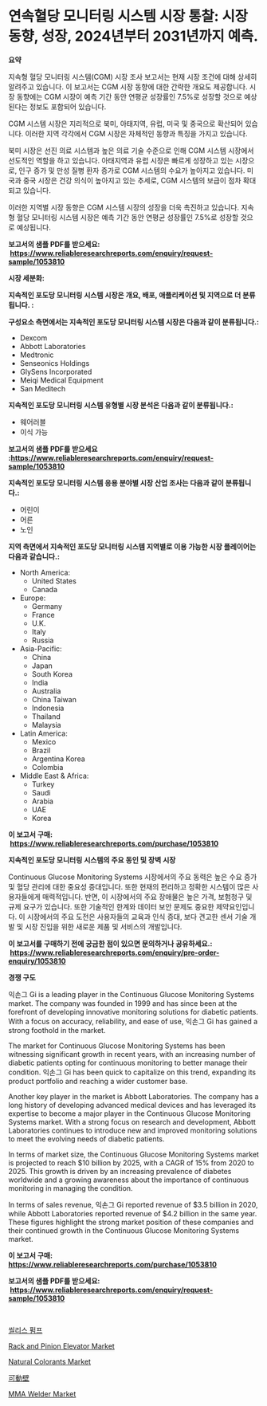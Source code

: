<p><h1>연속혈당 모니터링 시스템 시장 통찰: 시장 동향, 성장, 2024년부터 2031년까지 예측.</h1></p><p><strong>요약</strong></p>
<p><p>지속형 혈당 모니터링 시스템(CGM) 시장 조사 보고서는 현재 시장 조건에 대해 상세히 알려주고 있습니다. 이 보고서는 CGM 시장 동향에 대한 간략한 개요도 제공합니다. 시장 동향에는 CGM 시장이 예측 기간 동안 연평균 성장률인 7.5%로 성장할 것으로 예상된다는 정보도 포함되어 있습니다.</p><p>CGM 시스템 시장은 지리적으로 북미, 아태지역, 유럽, 미국 및 중국으로 확산되어 있습니다. 이러한 지역 각각에서 CGM 시장은 자체적인 동향과 특징을 가지고 있습니다.</p><p>북미 시장은 선진 의료 시스템과 높은 의료 기술 수준으로 인해 CGM 시스템 시장에서 선도적인 역할을 하고 있습니다. 아태지역과 유럽 시장은 빠르게 성장하고 있는 시장으로, 인구 증가 및 만성 질병 환자 증가로 CGM 시스템의 수요가 높아지고 있습니다. 미국과 중국 시장은 건강 의식이 높아지고 있는 추세로, CGM 시스템의 보급이 점차 확대되고 있습니다.</p><p>이러한 지역별 시장 동향은 CGM 시스템 시장의 성장을 더욱 촉진하고 있습니다. 지속형 혈당 모니터링 시스템 시장은 예측 기간 동안 연평균 성장률인 7.5%로 성장할 것으로 예상됩니다.</p></p>
<p><strong>보고서의 샘플 PDF를 받으세요: &nbsp;<a href="https://www.reliableresearchreports.com/enquiry/request-sample/1053810">https://www.reliableresearchreports.com/enquiry/request-sample/1053810</a></strong></p>
<p><strong>시장 세분화:</strong></p>
<p><strong> 지속적인 포도당 모니터링 시스템 시장은 개요, 배포, 애플리케이션 및 지역으로 더 분류됩니다. :</strong></p>
<p><strong>구성요소 측면에서는 지속적인 포도당 모니터링 시스템 시장은 다음과 같이 분류됩니다.:</strong></p>
<p><ul><li>Dexcom</li><li>Abbott Laboratories</li><li>Medtronic</li><li>Senseonics Holdings</li><li>GlySens Incorporated</li><li>Meiqi Medical Equipment</li><li>San Meditech</li></ul></p>
<p><strong> 지속적인 포도당 모니터링 시스템 유형별 시장 분석은 다음과 같이 분류됩니다.:</strong></p>
<p><ul><li>웨어러블</li><li>이식 가능</li></ul></p>
<p><strong>보고서의 샘플 PDF를 받으세요 :<a href="https://www.reliableresearchreports.com/enquiry/request-sample/1053810">https://www.reliableresearchreports.com/enquiry/request-sample/1053810</a></strong></p>
<p><strong> 지속적인 포도당 모니터링 시스템 응용 분야별 시장 산업 조사는 다음과 같이 분류됩니다.:</strong></p>
<p><ul><li>어린이</li><li>어른</li><li>노인</li></ul></p>
<p><strong>지역 측면에서 지속적인 포도당 모니터링 시스템 지역별로 이용 가능한 시장 플레이어는 다음과 같습니다.:</strong></p>
<p><ul>
    <li>
        North America:
        <ul>
            <li>United States</li>
            <li>Canada</li>
        </ul>
    </li>
    <li>
        Europe:
        <ul>
            <li>Germany</li>
            <li>France</li>
            <li>U.K.</li>
            <li>Italy</li>
            <li>Russia</li>
        </ul>
    </li>
    <li>
        Asia-Pacific:
        <ul>
            <li>China</li>
            <li>Japan</li>
            <li>South Korea</li>
            <li>India</li>
            <li>Australia</li>
            <li>China Taiwan</li>
            <li>Indonesia</li>
            <li>Thailand</li>
            <li>Malaysia</li>
        </ul>
    </li>
    <li>
        Latin America:
        <ul>
            <li>Mexico</li>
            <li>Brazil</li>
            <li>Argentina Korea</li>
            <li>Colombia</li>
        </ul>
    </li>
    <li>
        Middle East & Africa:
        <ul>
            <li>Turkey</li>
            <li>Saudi</li>
            <li>Arabia</li>
            <li>UAE</li>
            <li>Korea</li>
        </ul>
    </li>
    </ul></p>
<p><strong>이 보고서 구매: &nbsp;<a href="https://www.reliableresearchreports.com/purchase/1053810">https://www.reliableresearchreports.com/purchase/1053810</a></strong></p>
<p><strong>지속적인 포도당 모니터링 시스템의 주요 동인 및 장벽 시장</strong></p>
<p><p>Continuous Glucose Monitoring Systems 시장에서의 주요 동력은 높은 수요 증가 및 혈당 관리에 대한 중요성 증대입니다. 또한 현재의 편리하고 정확한 시스템이 많은 사용자들에게 매력적입니다. 반면, 이 시장에서의 주요 장애물은 높은 가격, 보험청구 및 규제 요구가 있습니다. 또한 기술적인 한계와 데이터 보안 문제도 중요한 제약요인입니다. 이 시장에서의 주요 도전은 사용자들의 교육과 인식 증대, 보다 견고한 센서 기술 개발 및 시장 진입을 위한 새로운 제품 및 서비스의 개발입니다.</p></p>
<p><strong>이 보고서를 구매하기 전에 궁금한 점이 있으면 문의하거나 공유하세요.: &nbsp;<a href="https://www.reliableresearchreports.com/enquiry/pre-order-enquiry/1053810">https://www.reliableresearchreports.com/enquiry/pre-order-enquiry/1053810</a></strong></p>
<p><strong>경쟁 구도</strong></p>
<p><p>익손그 Gi is a leading player in the Continuous Glucose Monitoring Systems market. The company was founded in 1999 and has since been at the forefront of developing innovative monitoring solutions for diabetic patients. With a focus on accuracy, reliability, and ease of use, 익손그 Gi has gained a strong foothold in the market.</p><p>The market for Continuous Glucose Monitoring Systems has been witnessing significant growth in recent years, with an increasing number of diabetic patients opting for continuous monitoring to better manage their condition. 익손그 Gi has been quick to capitalize on this trend, expanding its product portfolio and reaching a wider customer base.</p><p>Another key player in the market is Abbott Laboratories. The company has a long history of developing advanced medical devices and has leveraged its expertise to become a major player in the Continuous Glucose Monitoring Systems market. With a strong focus on research and development, Abbott Laboratories continues to introduce new and improved monitoring solutions to meet the evolving needs of diabetic patients.</p><p>In terms of market size, the Continuous Glucose Monitoring Systems market is projected to reach $10 billion by 2025, with a CAGR of 15% from 2020 to 2025. This growth is driven by an increasing prevalence of diabetes worldwide and a growing awareness about the importance of continuous monitoring in managing the condition.</p><p>In terms of sales revenue, 익손그 Gi reported revenue of $3.5 billion in 2020, while Abbott Laboratories reported revenue of $4.2 billion in the same year. These figures highlight the strong market position of these companies and their continued growth in the Continuous Glucose Monitoring Systems market.</p></p>
<p><strong>이 보고서 구매: &nbsp; <a href="https://www.reliableresearchreports.com/purchase/1053810">https://www.reliableresearchreports.com/purchase/1053810</a></strong></p>
<p><strong>보고서의 샘플 PDF를 받으세요: &nbsp;<a href="https://www.reliableresearchreports.com/enquiry/request-sample/1053810">https://www.reliableresearchreports.com/enquiry/request-sample/1053810</a></strong><strong></strong></p>
<p>&nbsp;</p>
<p><p><a href="https://github.com/lkwggful07722/Market-Research-Report-List-1/blob/main/245844415989.md">씰리스 펌프</a></p><p><a href="https://view.publitas.com/reportprime-1/rack-and-pinion-elevator-market-size-growth-and-forecast-from-2024-2031/">Rack and Pinion Elevator Market</a></p><p><a href="https://github.com/irfadac/Market-Research-Report-List-2/blob/main/natural-colorants-market.md">Natural Colorants Market</a></p><p><a href="https://github.com/ycmtqqhvk3273/Market-Research-Report-List-1/blob/main/446737917282.md">可動壁</a></p><p><a href="https://view.publitas.com/reportprime-1/mma-welder-market-research-report-provides-critical-insights-that-can-help-shape-business-development-and-investment-strategies/">MMA Welder Market</a></p></p>